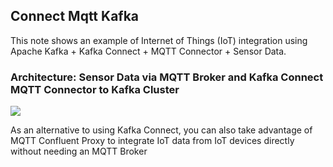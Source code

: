 ## Connect Mqtt Kafka

This note shows an example of Internet of Things (IoT) integration using Apache Kafka + Kafka Connect + MQTT Connector + Sensor Data.

### Architecture: Sensor Data via MQTT Broker and Kafka Connect MQTT Connector to Kafka Cluster

![](/home/adi/fawzi_linggo/pelatihan-mqtt-kafka/images/Apache_Kafka_Connect_MQTT_Broker_Mosquitto_Integration.png)

As an alternative to using Kafka Connect, you can also take advantage of MQTT Confluent Proxy to integrate IoT data from IoT devices directly without needing an MQTT Broker